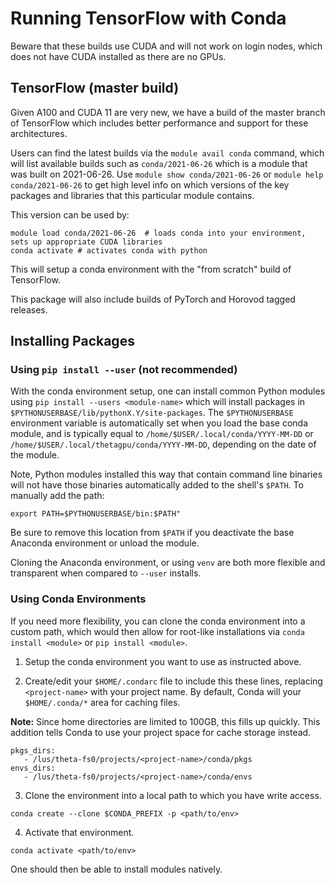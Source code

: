 # Running TensorFlow with Conda
Beware that these builds use CUDA and will not work on login nodes, which does not have CUDA installed as there are no GPUs.

## TensorFlow (master build)
Given A100 and CUDA 11 are very new, we have a build of the master branch of TensorFlow which includes better performance and support for these architectures.

Users can find the latest builds via the ```module avail conda``` command, which will list available builds such as ```conda/2021-06-26``` which is a module that was built on 2021-06-26. Use ```module show conda/2021-06-26``` or ```module help conda/2021-06-26``` to get high level info on which versions of the key packages and libraries that this particular module contains. 

This version can be used by:
```
module load conda/2021-06-26  # loads conda into your environment, sets up appropriate CUDA libraries
conda activate # activates conda with python
```
This will setup a conda environment with the "from scratch" build of TensorFlow.

This package will also include builds of PyTorch and Horovod tagged releases.

## Installing Packages
### Using `pip install --user` (not recommended)
With the conda environment setup, one can install common Python modules using `pip install --users <module-name>` which will install packages in `$PYTHONUSERBASE/lib/pythonX.Y/site-packages`. The `$PYTHONUSERBASE` environment variable is automatically set when you load the base conda module, and is typically equal to `/home/$USER/.local/conda/YYYY-MM-DD` or  `/home/$USER/.local/thetagpu/conda/YYYY-MM-DD`, depending on the date of the module. 

Note, Python modules installed this way that contain command line binaries will not have those binaries automatically added to the shell's `$PATH`. To manually add the path:
```
export PATH=$PYTHONUSERBASE/bin:$PATH"
```
Be sure to remove this location from `$PATH` if you deactivate the base Anaconda environment or unload the module. 

Cloning the Anaconda environment, or using `venv` are both more flexible and transparent when compared to `--user` installs. 

### Using Conda Environments
If you need more flexibility, you can clone the conda environment into a custom path, which would then allow for root-like installations via ```conda install <module>``` or ```pip install <module>```.

1. Setup the conda environment you want to use as instructed above.

2. Create/edit your ```$HOME/.condarc``` file to include this these lines, replacing ```<project-name>``` with your project name. By default, Conda will your ```$HOME/.conda/*``` area for caching files. 
 
**Note:** Since home directories are limited to 100GB, this fills up quickly. This addition tells Conda to use your project space for cache storage instead.

```
pkgs_dirs: 
   - /lus/theta-fs0/projects/<project-name>/conda/pkgs 
envs_dirs: 
   - /lus/theta-fs0/projects/<project-name>/conda/envs
```
3. Clone the environment into a local path to which you have write access.
```
conda create --clone $CONDA_PREFIX -p <path/to/env>
```
4. Activate that environment.
```
conda activate <path/to/env>
```

One should then be able to install modules natively.

